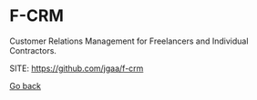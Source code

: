 # F-CRM
 
 Customer Relations Management for Freelancers
 and Individual Contractors.
 
 SITE: https://github.com/jgaa/f-crm

 [Go back](https://portable-linux-apps.github.io/apps.html)
